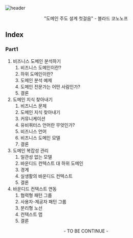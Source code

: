 <!-- Page Haeder : Title -->
![header](https://capsule-render.vercel.app/api?type=waving&color=E5D4EF&height=200&section=header&fontSize=70&fontColor=6b6075&fontAlignY=30&text=Domain&nbsp;Driven&nbsp;Develop&desc=%22도메인&nbsp;주도&nbsp;설계&nbsp;첫걸음%22&nbsp;요약&nbsp;정리&descAlign=77&descAlignY=55)
<p align='center'>
    "도메인 주도 설계 첫걸음" - 블라드 코노노프
</p>

<!-- Page Haeder : Index -->
## Index
### Part1
1. 비즈니스 도메인 분석하기
    1. 비즈니스 도메인이란?
    2. 하위 도메인이란?
    3. 도메인 분석 예제
    4. 도메인 전문가는 어떤 사람인가?
    5. 결론
2. 도메인 지식 찾아내기
    1. 비즈니스 문제
    2. 도메인 지식 찾아내기
    3. 커뮤니케이션
    4. 유비쿼터스 언어란 무엇인가?
    5. 비즈니스 언어
    6. 비즈니스 도메인 모델
    7. 결론
3. 도메인 복잡성 관리
    1. 일관성 없는 모델
    2. 바운디드 컨텍스트 대 하위 도메인
    3. 경계
    4. 실생활의 바운디드 컨텍스트
    5. 결론
4. 바운디드 컨텍스트 연동
    1. 협력형 패턴 그룹
    2. 사용자-제공자 패턴 그룹
    3. 분리형 노선
    4. 컨텍스트 맵
    5. 결론

<p align='center'>
    - TO BE CONTINUE -
</p>